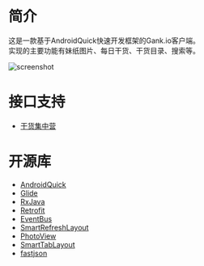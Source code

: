# 简介
这是一款基于AndroidQuick快速开发框架的Gank.io客户端。  
实现的主要功能有妹纸图片、每日干货、干货目录、搜索等。

![screenshot](https://github.com/ddnosh/githubusercontent/blob/master/image/android-quickgank.jpg?raw=true)

#  接口支持
- [干货集中营](http://gank.io)

# 开源库
- [AndroidQuick](https://github.com/ddnosh/AndroidQuick)
- [Glide](https://github.com/bumptech/glide)
- [RxJava](https://github.com/ReactiveX/RxJava)
- [Retrofit](https://github.com/square/retrofit)
- [EventBus](https://github.com/greenrobot/EventBus)
- [SmartRefreshLayout](https://github.com/scwang90/SmartRefreshLayout)
- [PhotoView](https://github.com/chrisbanes/PhotoView)
- [SmartTabLayout](https://github.com/ogaclejapan/SmartTabLayout)
- [fastjson](https://github.com/alibaba/fastjson)


